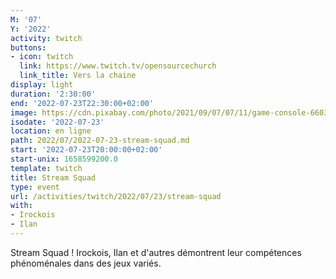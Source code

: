 ```yaml
---
M: '07'
Y: '2022'
activity: twitch
buttons:
- icon: twitch
  link: https://www.twitch.tv/opensourcechurch
  link_title: Vers la chaine
display: light
duration: '2:30:00'
end: '2022-07-23T22:30:00+02:00'
image: https://cdn.pixabay.com/photo/2021/09/07/07/11/game-console-6603120_960_720.jpg
isodate: '2022-07-23'
location: en ligne
path: 2022/07/2022-07-23-stream-squad.md
start: '2022-07-23T20:00:00+02:00'
start-unix: 1658599200.0
template: twitch
title: Stream Squad
type: event
url: /activities/twitch/2022/07/23/stream-squad
with:
- Irockois
- Ilan
---
```

Stream Squad ! Irockois, Ilan et d'autres démontrent leur compétences phénoménales dans des jeux variés.